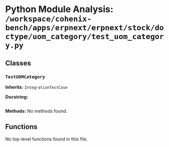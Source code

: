 # Python Module Analysis: `/workspace/cohenix-bench/apps/erpnext/erpnext/stock/doctype/uom_category/test_uom_category.py`

## Classes

### `TestUOMCategory`
**Inherits:** `IntegrationTestCase`


**Docstring:**
```

```

**Methods:**
No methods found.




## Functions

No top-level functions found in this file.

